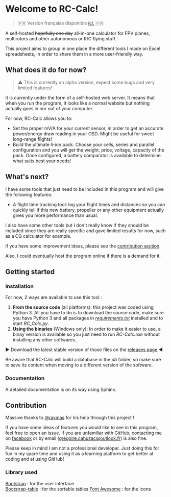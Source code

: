 # Welcome to RC-Calc!

>:fr: Version française disponible [ici.](README.fr.md) :fr:

A self-hosted ~~hopefully one day~~ all-in-one calculator for FPV planes, multirotors and other autonomous or R/C flying stuff.

This project aims to group in one place the different tools I made on Excel spreadsheets, in order to share them in a more user-friendly way.

## What does it do for now?
> :warning: This is currently an alpha version, expect some bugs and very limited features!

It is currently under the form of a self-hosted web server. It means that when you run the program, it looks like a normal website but nothing actually goes in nor out of your computer.

For now, RC-Calc allows you to:
- Set the proper mV/A for your current sensor, in order to get an accurate power/energy draw reading in your OSD. Might be useful for sweet long-range flights!
- Build the ultimate li-ion pack. Choose your cells, series and parallel configuration and you will get the weight, price, voltage, capacity of the pack. Once configured, a battery comparator is available to determine what suits best your needs!

## What's next?
I have some tools that just need to be included in this program and will give the following features:
- A flight time tracking tool: log your flight times and distances so you can quickly tell if this new battery, propeller or any other equipment actually gives you more performance than usual.

I also have some other tools but I don't really know if they should be included since they are really specific and gave limited results for now, such as a CG calculator for example.

If you have some improvement ideas, please see the [contribution section](#Contribution).

Also, I could eventually host the program online if there is a demand for it.

## Getting started

### Installation

For now, 2 ways are available to use this tool :

1. **From the source code** (all platforms): this project was coded using Python 3. All you have to do is to download the source code, make sure you have Python 3 and all packages in *[requirements.txt](requirements.txt)* installed and to start *RC_Calc.py*.
1. **Using the binaries** (Windows only): In order to make it easier to use, a binay version is available so you just need to run *RC-Calc.exe* without installing any other softwares.

:arrow_forward: Download the latest stable version of those files on the [releases page](https://github.com/Gregczc/RC-Calc/releases).:arrow_backward:

Be aware that RC-Calc will build a database in the *db* folder, so make sure to save its content when moving to a different version of the software.

### Documentation

A detailed documentation is on its way using Sphinx.

## Contribution

Massive thanks to [@raymas](https://github.com/raymas) for his help through this project !

If you have some ideas of features you would like to see in this program, feel free to open an issue. If you are unfamiliar with GitHub, contacting me on [facebook](https://www.facebook.com/gregoire.cahuzac/) or by email (gregoire.cahuzac@outlook.fr) is also fine.

Please keep in mind I am not a professional developer. Just doing this for fun in my spare time and using it as a learning platform to get better at coding and at using GitHub!

### Library used

[Bootstrap](https://getboostrap.com) : for the user interface  
[Bootstrap-table](https://bootstrap-table.com) : for the sortable tables 
[Font Awesome](https://fontawesome.com) : for the icons